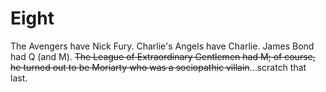 # Eight

The Avengers have Nick Fury. Charlie's Angels have Charlie. James Bond had Q \(and M\). ~~The League of Extraordinary Gentlemen had M; of course, he turned out to be Moriarty who was a sociopathic villain~~...scratch that last.

